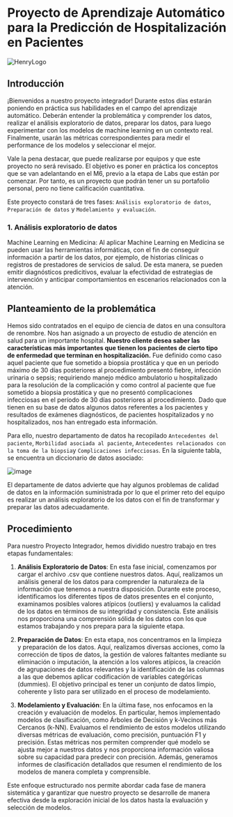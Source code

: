 # **Proyecto de Aprendizaje Automático para la Predicción de Hospitalización en Pacientes**

![HenryLogo](https://d31uz8lwfmyn8g.cloudfront.net/Assets/logo-henry-white-lg.png)



## **Introducción**

¡Bienvenidos a nuestro proyecto integrador! Durante estos días estarán poniendo en práctica sus habilidades en el campo del aprendizaje automático. Deberán entender la problemática y comprender los datos, realizar el análisis exploratorio de datos, preparar los datos, para luego experimentar con los modelos de machine learning en un contexto real. Finalmente, usarán las métricas correspondientes para medir el performance de los modelos y seleccionar el mejor. 

Vale la pena destacar, que puede realizarse por equipos y que este proyecto no será revisado. El objetivo es poner en práctica los conceptos que se van adelantando en el M6, previo a la etapa de Labs que están por comenzar. Por tanto, es un proyecto que podrán tener un su portafolio personal, pero no tiene calificación cuantitativa. 

Este proyecto constará de tres fases: `Análisis exploratorio de datos`, `Preparación de datos` y `Modelamiento y evaluación`.


### 1. Análisis exploratorio de datos

Machine Learning en Medicina: Al aplicar Machine Learning en Medicina se pueden usar las herramientas informáticas, con el fin de conseguir información a partir de los datos, por ejemplo, de historias clínicas o registros de prestadores de servicios de salud. De esta manera, se pueden emitir diagnósticos predicitivos, evaluar la efectividad de estrategias de intervención y anticipar comportamientos en escenarios relacionados con la atención. 

## **Planteamiento de la problemática**

Hemos sido contratados en el equipo de ciencia de datos en una consultora de renombre. Nos han asignado a un proyecto de estudio de atención en salud para un importante hospital. **Nuestro cliente desea saber las características más importantes que tienen los pacientes de cierto tipo de enfermedad que terminan en hospitalización.** Fue definido como caso aquel paciente que fue sometido a biopsia prostática y que en un periodo máximo de 30 días posteriores al procedimiento presentó fiebre, infección urinaria o sepsis; requiriendo manejo médico ambulatorio u hospitalizado para la resolución de la complicación y como control al paciente que fue sometido a biopsia prostática y que no presentó complicaciones infecciosas en el período de 30 días posteriores al procedimiento. Dado que tienen en su base de datos algunos datos referentes a los pacientes y resultados de exámenes diagnósticos, de pacientes hospitalizados y no hospitalizados, nos han entregado esta información.  

Para ello, nuestro departamento de datos ha recopilado `Antecedentes del paciente`, `Morbilidad asociada al paciente`,  `Antecedentes relacionados con la toma de la biopsia`y `Complicaciones infecciosas`. En la siguiente tabla, se encuentra un diccionario de datos asociado:

![image](https://user-images.githubusercontent.com/118769777/220240501-8c21461d-2de5-495b-954e-10fb9bf38014.png)

El departamente de datos advierte que hay algunos problemas de calidad de datos en la información suministrada por lo que el primer reto del equipo es realizar un análisis exploratorio de los datos con el fin de transformar y preparar las datos adecuadamente. 


## **Procedimiento**

Para nuestro Proyecto Integrador, hemos dividido nuestro trabajo en tres etapas fundamentales:

1. **Análisis Exploratorio de Datos**: En esta fase inicial, comenzamos por cargar el archivo .csv que contiene nuestros datos. Aquí, realizamos un análisis general de los datos para comprender la naturaleza de la información que tenemos a nuestra disposición. Durante este proceso, identificamos los diferentes tipos de datos presentes en el conjunto, examinamos posibles valores atípicos (outliers) y evaluamos la calidad de los datos en términos de su integridad y consistencia. Este análisis nos proporciona una comprensión sólida de los datos con los que estamos trabajando y nos prepara para la siguiente etapa.

2. **Preparación de Datos**: En esta etapa, nos concentramos en la limpieza y preparación de los datos. Aquí, realizamos diversas acciones, como la corrección de tipos de datos, la gestión de valores faltantes mediante su eliminación o imputación, la atención a los valores atípicos, la creación de agrupaciones de datos relevantes y la identificación de las columnas a las que debemos aplicar codificación de variables categóricas (dummies). El objetivo principal es tener un conjunto de datos limpio, coherente y listo para ser utilizado en el proceso de modelamiento.

3. **Modelamiento y Evaluación**: En la última fase, nos enfocamos en la creación y evaluación de modelos. En particular, hemos implementado modelos de clasificación, como Árboles de Decisión y k-Vecinos más Cercanos (k-NN). Evaluamos el rendimiento de estos modelos utilizando diversas métricas de evaluación, como precisión, puntuación F1 y precisión. Estas métricas nos permiten comprender qué modelo se ajusta mejor a nuestros datos y nos proporciona información valiosa sobre su capacidad para predecir con precisión. Además, generamos informes de clasificación detallados que resumen el rendimiento de los modelos de manera completa y comprensible.

Este enfoque estructurado nos permite abordar cada fase de manera sistemática y garantizar que nuestro proyecto se desarrolle de manera efectiva desde la exploración inicial de los datos hasta la evaluación y selección de modelos.
